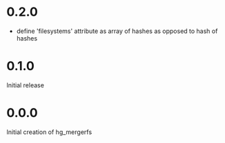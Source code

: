 # 0.2.0
- define 'filesystems' attribute as array of hashes as opposed to hash of hashes

# 0.1.0
Initial release

# 0.0.0

Initial creation of hg_mergerfs
